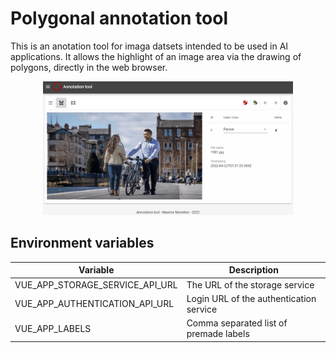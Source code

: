 # Polygonal annotation tool

This is an anotation tool for imaga datsets intended to be used in AI applications. 
It allows the highlight of an image area via the drawing of polygons, directly in the web browser.

<p align="center">
  <img width="400" src="./docs/annotation_tool_polygon.gif">
</p>

## Environment variables
| Variable | Description |
| --- | --- | 
| VUE_APP_STORAGE_SERVICE_API_URL | The URL of the storage service |
| VUE_APP_AUTHENTICATION_API_URL | Login URL of the authentication service |
| VUE_APP_LABELS | Comma separated list of premade labels |